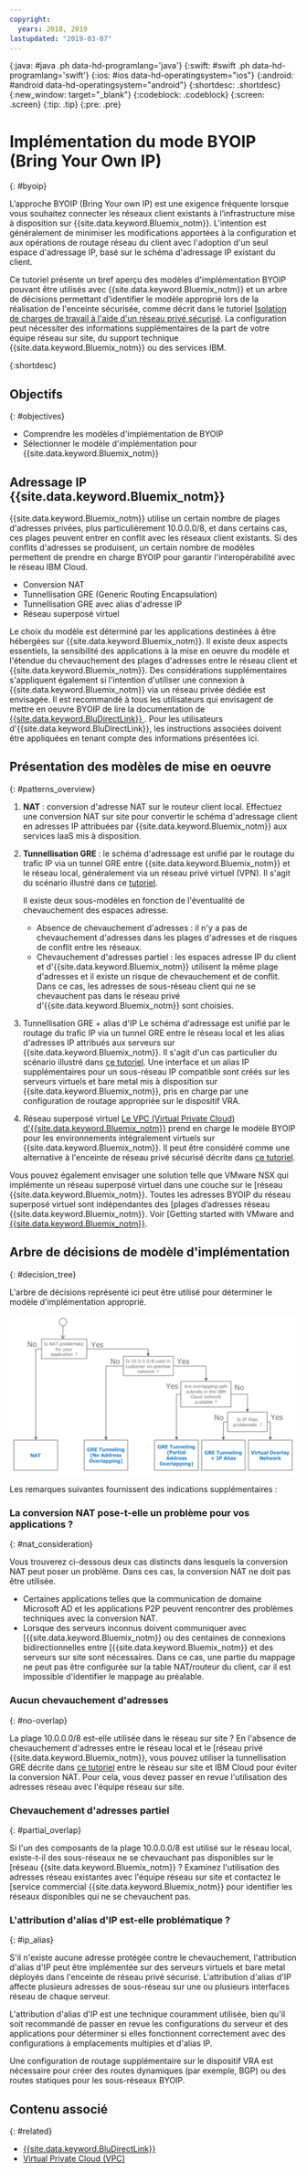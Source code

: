 ```yaml
---
copyright:
  years: 2018, 2019
lastupdated: "2019-03-07"
---
```


{:java: #java .ph data-hd-programlang='java'}
{:swift: #swift .ph data-hd-programlang='swift'}
{:ios: #ios data-hd-operatingsystem="ios"}
{:android: #android data-hd-operatingsystem="android"}
{:shortdesc: .shortdesc}
{:new_window: target="_blank"}
{:codeblock: .codeblock}
{:screen: .screen}
{:tip: .tip}
{:pre: .pre}

# Implémentation du mode BYOIP (Bring Your Own IP)
{: #byoip}

L’approche BYOIP (Bring Your own IP) est une exigence fréquente lorsque vous souhaitez connecter les réseaux client existants à l’infrastructure mise à disposition sur {{site.data.keyword.Bluemix_notm}}. L'intention est généralement de minimiser les modifications apportées à la configuration et aux opérations de routage réseau du client avec l'adoption d'un seul espace d'adressage IP, basé sur le schéma d'adressage IP existant du client. 

Ce tutoriel présente un bref aperçu des modèles d'implémentation BYOIP pouvant être utilisés avec {{site.data.keyword.Bluemix_notm}} et un arbre de décisions permettant d'identifier le modèle approprié lors de la réalisation de l'enceinte sécurisée, comme décrit dans le tutoriel [Isolation de charges de travail à l'aide d'un réseau privé sécurisé](https://{DomainName}/docs/tutorials?topic=solution-tutorials-secure-network-enclosure#isolate-workloads-with-a-secure-private-network). La configuration peut nécessiter des informations supplémentaires de la part de votre équipe réseau sur site, du support technique {{site.data.keyword.Bluemix_notm}} ou des services IBM. 

{:shortdesc}

## Objectifs
{: #objectives}

* Comprendre les modèles d'implémentation de BYOIP 
* Sélectionner le modèle d'implémentation pour {{site.data.keyword.Bluemix_notm}}

## Adressage IP {{site.data.keyword.Bluemix_notm}}

{{site.data.keyword.Bluemix_notm}} utilise un certain nombre de plages d'adresses privées, plus particulièrement 10.0.0.0/8, et dans certains cas, ces plages peuvent entrer en conflit avec les réseaux client existants. Si des conflits d'adresses se produisent, un certain nombre de modèles permettent de prendre en charge BYOIP pour garantir l'interopérabilité avec le réseau IBM Cloud. 

-	Conversion NAT
-	Tunnellisation GRE (Generic Routing Encapsulation) 
-	Tunnellisation GRE avec alias d'adresse IP
-	Réseau superposé virtuel

Le choix du modèle est déterminé par les applications destinées à être hébergées sur {{site.data.keyword.Bluemix_notm}}. Il existe deux aspects essentiels, la sensibilité des applications à la mise en oeuvre du modèle et l'étendue du chevauchement des plages d'adresses entre le réseau client et {{site.data.keyword.Bluemix_notm}}. Des considérations supplémentaires s'appliquent également si l'intention d'utiliser une connexion à {{site.data.keyword.Bluemix_notm}} via un réseau privée dédiée est envisagée. Il est recommandé à tous les utilisateurs qui envisagent de mettre en oeuvre BYOIP de lire la documentation de [{{site.data.keyword.BluDirectLink}}
](https://{DomainName}/docs/infrastructure/direct-link?topic=direct-link-configure-ibm-cloud-direct-link#configure-ibm-cloud-direct-link). Pour les utilisateurs d'{{site.data.keyword.BluDirectLink}}, les instructions associées doivent être appliquées en tenant compte des informations présentées ici.

## Présentation des modèles de mise en oeuvre 
{: #patterns_overview}

1. **NAT** : conversion d'adresse NAT sur le routeur client local. Effectuez une conversion NAT sur site pour convertir le schéma d'adressage client en adresses IP attribuées par {{site.data.keyword.Bluemix_notm}} aux services IaaS mis à disposition.  
2. **Tunnellisation GRE** : le schéma d'adressage est unifié par le routage du trafic IP via un tunnel GRE entre {{site.data.keyword.Bluemix_notm}} et le réseau local, généralement via un réseau privé virtuel (VPN). Il s'agit du scénario illustré dans ce [tutoriel](https://{DomainName}/docs/tutorials?topic=solution-tutorials-configuring-IPSEC-VPN#configuring-IPSEC-VPN).  

   Il existe deux sous-modèles en fonction de l'éventualité de chevauchement des espaces adresse. 
     * Absence de chevauchement d'adresses : il n'y a pas de chevauchement d'adresses dans les plages d'adresses et de risques de conflit entre les réseaux. 
     * Chevauchement d'adresses partiel : les espaces adresse IP du client et d'{{site.data.keyword.Bluemix_notm}} utilisent la même plage d'adresses et il existe un risque de chevauchement et de conflit. Dans ce cas, les adresses de sous-réseau client qui ne se chevauchent pas dans le réseau privé d'{{site.data.keyword.Bluemix_notm}} sont choisies. 

3. Tunnellisation GRE + alias d'IP
Le schéma d'adressage est unifié par le routage du trafic IP via un tunnel GRE entre le réseau local et les alias d'adresses IP attribués aux serveurs sur {{site.data.keyword.Bluemix_notm}}. Il s'agit d'un cas particulier du scénario illustré dans [ce tutoriel](https://{DomainName}/docs/tutorials?topic=solution-tutorials-configuring-IPSEC-VPN#configuring-IPSEC-VPN). Une interface et un alias IP supplémentaires pour un sous-réseau IP compatible sont créés sur les serveurs virtuels et bare metal mis à disposition sur {{site.data.keyword.Bluemix_notm}}, pris en charge par une configuration de routage appropriée sur le dispositif VRA. 

4. Réseau superposé virtuel
[Le VPC (Virtual Private Cloud) d'{{site.data.keyword.Bluemix_notm}}](https://{DomainName}/docs/infrastructure/vpc?topic=vpc-getting-started-with-ibm-cloud-virtual-private-cloud-infrastructure#getting-started-with-ibm-cloud-virtual-private-cloud-infrastructure) prend en charge le modèle BYOIP pour les environnements intégralement virtuels sur {{site.data.keyword.Bluemix_notm}}. Il peut être considéré comme une alternative à l'enceinte de réseau privé sécurisé décrite dans [ce tutoriel](https://{DomainName}/docs/tutorials?topic=solution-tutorials-secure-network-enclosure#secure-network-enclosure). 

Vous pouvez également envisager une solution telle que VMware NSX qui implémente un réseau superposé virtuel dans une couche sur le [réseau {{site.data.keyword.Bluemix_notm}}. Toutes les adresses BYOIP du réseau superposé virtuel sont indépendantes des [plages d’adresses réseau {{site.data.keyword.Bluemix_notm}}. Voir [Getting started with VMware and [{{site.data.keyword.Bluemix_notm}}](https://{DomainName}/docs/infrastructure/vmware?topic=VMware-getting-started-tutorial#getting-started-with-vmware-and-ibm-cloud).

## Arbre de décisions de modèle d'implémentation
{: #decision_tree}

L'arbre de décisions représenté ici peut être utilisé pour déterminer le modèle d'implémentation approprié.  

<p style="text-align: center;">

  ![](images/solution37-byoip/byoipdecision.png)
</p>

Les remarques suivantes fournissent des indications supplémentaires : 

### La conversion NAT pose-t-elle un problème pour vos applications ? 
{: #nat_consideration}

Vous trouverez ci-dessous deux cas distincts dans lesquels la conversion NAT peut poser un problème. Dans ces cas, la conversion NAT ne doit pas être utilisée.  

- Certaines applications telles que la communication de domaine Microsoft AD et les applications P2P peuvent rencontrer des problèmes techniques avec la conversion NAT. 
- Lorsque des serveurs inconnus doivent communiquer avec [{{site.data.keyword.Bluemix_notm}} ou des centaines de connexions bidirectionnelles entre [{{site.data.keyword.Bluemix_notm}} et des serveurs sur site sont nécessaires. Dans ce cas, une partie du mappage ne peut pas être configurée sur la table NAT/routeur du client, car il est impossible d'identifier le mappage au préalable. 


### Aucun chevauchement d'adresses
{: #no-overlap}

La plage 10.0.0.0/8 est-elle utilisée dans le réseau sur site ? En l'absence de chevauchement d'adresses entre le réseau local et le [réseau privé {{site.data.keyword.Bluemix_notm}}, vous pouvez utiliser la tunnellisation GRE décrite dans [ce tutoriel](https://{DomainName}/docs/tutorials?topic=solution-tutorials-configuring-IPSEC-VPN#configuring-IPSEC-VPN) entre le réseau sur site et IBM Cloud pour éviter la conversion NAT. Pour cela, vous devez passer en revue l'utilisation des adresses réseau avec l'équipe réseau sur site.  

### Chevauchement d'adresses partiel
{: #partial_overlap}

Si l'un des composants de la plage 10.0.0.0/8 est utilisé sur le réseau local, existe-t-il des sous-réseaux ne se chevauchant pas disponibles sur le [réseau {{site.data.keyword.Bluemix_notm}} ? Examinez l'utilisation des adresses réseau existantes avec l'équipe réseau sur site et contactez le [service commercial {{site.data.keyword.Bluemix_notm}} pour identifier les réseaux disponibles qui ne se chevauchent pas.  

### L'attribution d'alias d'IP est-elle problématique ? 
{: #ip_alias}

S'il n'existe aucune adresse protégée contre le chevauchement, l'attribution d'alias d'IP peut être implémentée sur des serveurs virtuels et bare metal déployés dans l'enceinte de réseau privé sécurisé. L'attribution d'alias d'IP affecte plusieurs adresses de sous-réseau sur une ou plusieurs interfaces réseau de chaque serveur.  

L'attribution d'alias d'IP est une technique couramment utilisée, bien qu'il soit recommandé de passer en revue les configurations du serveur et des applications pour déterminer si elles fonctionnent correctement avec des configurations à emplacements multiples et d'alias IP.   

Une configuration de routage supplémentaire sur le dispositif VRA est nécessaire pour créer des routes dynamiques (par exemple, BGP) ou des routes statiques pour les sous-réseaux BYOIP.  

## Contenu associé
{: #related}

- [{{site.data.keyword.BluDirectLink}}
]( https://{DomainName}/docs/infrastructure/direct-link?topic=direct-link-configure-ibm-cloud-direct-link#configure-ibm-cloud-direct-link)
- [Virtual Private Cloud (VPC)](https://{DomainName}/docs/infrastructure/vpc?topic=vpc-about-ibm-cloud-virtual-private-cloud-vpc-infrastructure#about-ibm-cloud-virtual-private-cloud-vpc-infrastructure)
